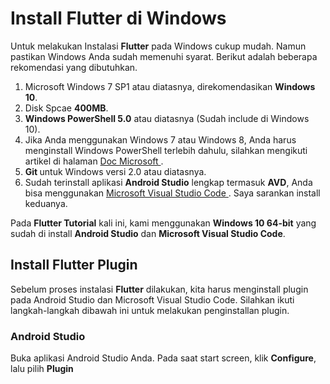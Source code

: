 # Install Flutter di Windows

Untuk melakukan Instalasi <b>Flutter</b> pada Windows cukup mudah. Namun pastikan Windows Anda sudah memenuhi syarat. Berikut adalah beberapa rekomendasi yang dibutuhkan.

1. Microsoft Windows 7 SP1 atau diatasnya, direkomendasikan <b>Windows 10</b>.
2. Disk Spcae <b>400MB</b>.
3. <b>Windows PowerShell 5.0</b> atau diatasnya (Sudah include di Windows 10).
4. Jika Anda menggunakan Windows 7 atau Windows 8, Anda harus menginstall Windows PowerShell terlebih dahulu, silahkan mengikuti artikel di halaman <a href="https://docs.microsoft.com/en-us/skypeforbusiness/set-up-your-computer-for-windows-powershell/download-and-install-windows-powershell-5-1"> Doc Microsoft </a>.
5. <b> Git </b> untuk Windows versi 2.0 atau diatasnya.
6. Sudah terinstall aplikasi <b>Android Studio</b> lengkap termasuk <b>AVD</b>, Anda bisa menggunakan <a href="https://code.visualstudio.com"> Microsoft Visual Studio Code </a>. Saya sarankan install keduanya.

Pada <b>Flutter Tutorial</b> kali ini, kami menggunakan <b>Windows 10 64-bit</b> yang sudah di install <b>Android Studio</b> dan <b>Microsoft Visual Studio Code</b>.

## Install Flutter Plugin

Sebelum proses instalasi <b>Flutter</b> dilakukan, kita harus menginstall plugin pada Android Studio dan Microsoft Visual Studio Code. Silahkan ikuti langkah-langkah dibawah ini untuk melakukan penginstallan plugin.

### Android Studio
Buka aplikasi Android Studio Anda. Pada saat start screen, klik <b>Configure</b>, lalu pilih <b>Plugin</b>

